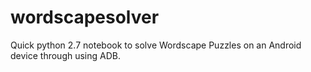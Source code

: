 # wordscapesolver
Quick python 2.7 notebook to solve Wordscape Puzzles on an Android device through using ADB.
